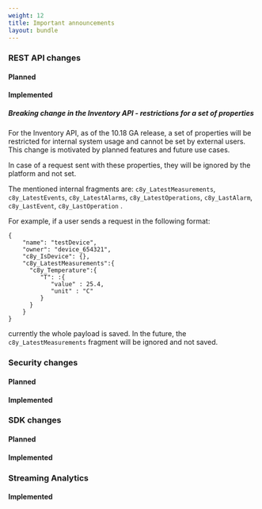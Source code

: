 ```yaml
---
weight: 12
title: Important announcements
layout: bundle
---
```


### REST API changes

#### Planned

#### Implemented

##### Breaking change in the Inventory API - restrictions for a set of properties

For the Inventory API, as of the 10.18 GA release, a set of properties will be restricted for internal system usage and cannot be set by external users. This change is motivated by planned features and future use cases.

In case of a request sent with these properties, they will be ignored by the platform and not set.

The mentioned internal fragments are: `c8y_LatestMeasurements`, `c8y_LatestEvents`, `c8y_LatestAlarms`, `c8y_LatestOperations`, `c8y_LastAlarm`, `c8y_LastEvent`, `c8y_LastOperation` .

For example, if a user sends a request in the following format:

```
{
    "name": "testDevice",
    "owner": "device_654321",
    "c8y_IsDevice": {},
    "c8y_LatestMeasurements":{
      "c8y_Temperature":{
         "T": :{
            "value" : 25.4,
            "unit" : "C"
         }
      }
    }
}
```

currently the whole payload is saved. In the future, the `c8y_LatestMeasurements` fragment will be ignored and not saved.

### Security changes

#### Planned

#### Implemented


### SDK changes

#### Planned

#### Implemented


### Streaming Analytics

#### Implemented

